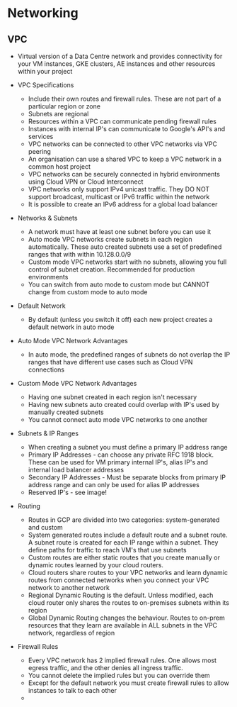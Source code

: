 # Networking

## VPC

* Virtual version of a Data Centre network and provides connectivity for your VM instances, GKE clusters, AE instances and other resources within your project

* VPC Specifications
    * Include their own routes and firewall rules. These are not part of a particular region or zone
    * Subnets are regional
    * Resources within a VPC can communicate pending firewall rules
    * Instances with internal IP's can communicate to Google's API's and services
    * VPC networks can be connected to other VPC networks via VPC peering
    * An organisation can use a shared VPC to keep a VPC network in a common host project
    * VPC networks can be securely connected in hybrid environments using Cloud VPN or Cloud Interconnect
    * VPC networks only support IPv4 unicast traffic. They DO NOT support broadcast, multicast or IPv6 traffic within the network
    * It is possible to create an IPv6 address for a global load balancer

* Networks & Subnets
    * A network must have at least one subnet before you can use it
    * Auto mode VPC networks create subnets in each region automatically. These auto created subnets use a set of predefined ranges that with within 10.128.0.0/9
    * Custom mode VPC networks start with no subnets, allowing you full control of subnet creation. Recommended for production environments
    * You can switch from auto mode to custom mode but CANNOT change from custom mode to auto mode

* Default Network
    * By default (unless you switch it off) each new project creates a default network in auto mode

* Auto Mode VPC Network Advantages
    * In auto mode, the predefined ranges of subnets do not overlap the IP ranges that have different use cases such as Cloud VPN connections

* Custom Mode VPC Network Advantages
    * Having one subnet created in each region isn't necessary
    * Having new subnets auto created could overlap with IP's used by manually created subnets
    * You cannot connect auto mode VPC networks to one another

* Subnets & IP Ranges
    * When creating a subnet you must define a primary IP address range
    * Primary IP Addresses - can choose any private RFC 1918 block. These can be used for VM primary internal IP's, alias IP's and internal load balancer addresses
    * Secondary IP Addresses - Must be separate blocks from primary IP address range and can only be used for alias IP addresses
    * Reserved IP's - see image!

* Routing
    * Routes in GCP are divided into two categories: system-generated and custom
    * System generated routes include a default route and a subnet route. A subnet route is created for each IP range within a subnet. They define paths for traffic to reach VM's that use subnets
    * Custom routes are either static routes that you create manually or dynamic routes learned by your cloud routers.
    * Cloud routers share routes to your VPC networks and learn dynamic routes from connected networks when you connect your VPC network to another network
    * Regional Dynamic Routing is the default. Unless modified, each cloud router only shares the routes to on-premises subnets within its region
    * Global Dynamic Routing changes the behaviour. Routes to on-prem resources that they learn are available in ALL subnets in the VPC network, regardless of region

* Firewall Rules
    * Every VPC network has 2 implied firewall rules. One allows most egress traffic, and the other denies all ingress traffic.
    * You cannot delete the implied rules but you can override them
    * Except for the default network you must create firewall rules to allow instances to talk to each other
    * 